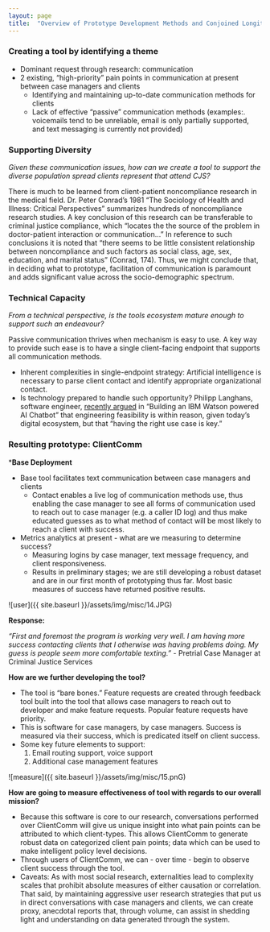 ```yaml
---
layout: page
title:  "Overview of Prototype Development Methods and Conjoined Longitudinal Research Methods"
---
```


### Creating a tool by identifying a theme

- Dominant request through research: communication
- 2 existing, “high-priority” pain points in communication at present between case managers and clients
	- Identifying and maintaining up-to-date communication methods for clients
	- Lack of effective “passive” communication methods (examples:. voicemails tend to be unreliable, email is only partially supported, and text messaging is currently not provided)


### Supporting Diversity

*Given these communication issues, how can we create a tool to support the diverse population spread clients represent that attend CJS?*

There is much to be learned from client-patient noncompliance research in the medical field. Dr. Peter Conrad’s 1981 “The Sociology of Health and Illness: Critical Perspectives” summarizes hundreds of noncompliance research studies. A key conclusion of this research can be transferable to criminal justice compliance, which “locates the the source of the problem in doctor-patient interaction or communication…” In reference to such conclusions it is noted that “there seems to be little consistent relationship between noncompliance and such factors as social class, age, sex, education, and marital status” (Conrad, 174). Thus, we might conclude that, in deciding what to prototype, facilitation of communication is paramount and adds significant value across the socio-demographic spectrum.


### Technical Capacity

*From a technical perspective, is the tools ecosystem mature enough to support such an endeavour?*

Passive communication thrives when mechanism is easy to use. A key way to provide such ease is to have a single client-facing endpoint that supports all communication methods. 

- Inherent complexities in single-endpoint strategy: Artificial intelligence is necessary to parse client contact and identify appropriate organizational contact.
- Is technology prepared to handle such opportunity? Philipp Langhans, software engineer, [recently argued](https://medium.com/@philipp_lgh/building-an-ibm-watson-powered-ai-chatbot-9635290fb1d3#.7957phe86) in “Building an IBM Watson powered AI Chatbot” that engineering feasibility is within reason, given today’s digital ecosystem, but that “having the right use case is key.”


### Resulting prototype: ClientComm

***Base Deployment**

- Base tool facilitates text communication between case managers and clients
	- Contact enables a live log of communication methods use, thus enabling the case manager to see all forms of communication used to reach out to case manager (e.g. a caller ID log) and thus make educated guesses as to what method of contact will be most likely to reach a client with success.
- Metrics analytics at present - what are we measuring to determine success?
	- Measuring logins by case manager, text message frequency, and client responsiveness.
	- Results in preliminary stages; we are still developing a robust dataset and are in our first month of prototyping thus far. Most basic measures of success have returned positive results.

![user]({{ site.baseurl }}/assets/img/misc/14.JPG)

**Response:** 

*“First and foremost the program is working very well. I am having more success contacting clients that I otherwise was having problems doing. My guess is people seem more comfortable texting.”* - Pretrial Case Manager at Criminal Justice Services

**How are we further developing the tool?**

- The tool is “bare bones.” Feature requests are created through feedback tool built into the tool that allows case managers to reach out to developer and make feature requests. Popular feature requests have priority.
- This is software for case managers, by case managers. Success is measured via their success, which is predicated itself on client success.
- Some key future elements to support:
	1. Email routing support, voice support
	2. Additional case management features

![measure]({{ site.baseurl }}/assets/img/misc/15.pnG)

**How are going to measure effectiveness of tool with regards to our overall mission?**

- Because this software is core to our research, conversations performed over ClientComm will give us unique insight into what pain points can be attributed to which client-types. This allows ClientComm to generate robust data on categorized client pain points; data which can be used to make intelligent policy level decisions.
- Through users of ClientComm, we can - over time - begin to observe client success through the tool.
- Caveats: As with most social research, externalities lead to complexity scales that prohibit absolute measures of either causation or correlation. That said, by maintaining aggressive user research strategies that put us in direct conversations with case managers and clients, we can create proxy, anecdotal reports that, through volume, can assist in shedding light and understanding on data generated through the system.